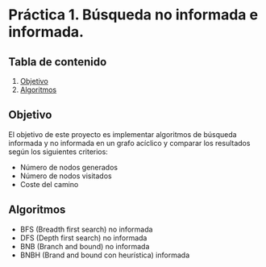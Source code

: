 # Práctica 1. Búsqueda no informada e informada.

## Tabla de contenido
1. [Objetivo](#objetivo)
2. [Algoritmos](#algoritmos)

## Objetivo
El objetivo de este proyecto es implementar algoritmos de búsqueda informada y no informada en un grafo acíclico y comparar los resultados según los siguientes criterios:
* Número de nodos generados
* Número de nodos visitados
* Coste del camino

## Algoritmos
* BFS (Breadth first search) no informada
* DFS (Depth first search) no informada
* BNB (Branch and bound) no informada
* BNBH (Brand and bound con heurística) informada

